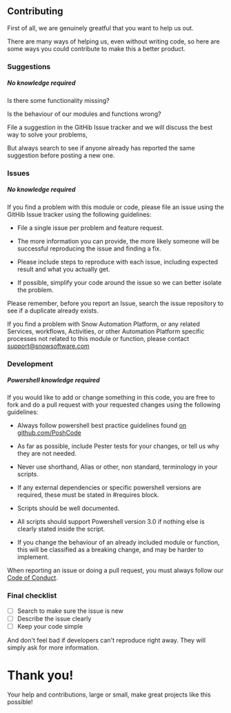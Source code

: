 ## Contributing
First of all, we are genuinely greatful that you want to help us out.

There are many ways of helping us, even without writing code, so here are some ways you could contribute to make this a better product.

### Suggestions
##### No knowledge required

Is there some functionality missing?

Is the behaviour of our modules and functions wrong?

File a suggestion in the  GitHib Issue tracker and we will discuss the best way to solve your problems,

But always search to see if anyone already has reported the same suggestion before posting a new one.

### Issues
##### No knowledge required

If you find a problem with this module or code, please file an issue using the GitHib Issue tracker using the following guidelines:

  * File a single issue per problem and feature request.

  * The more information you can provide, the more likely someone will be successful reproducing the issue and finding a fix.

  * Please include steps to reproduce with each issue, including expected result and what you actually get.

  * If possible, simplify your code around the issue so we can better isolate the problem.

Please remember, before you report an Issue,
search the issue repository to see if a duplicate already exists.

If you find a problem with Snow Automation Platform, or any related Services, workflows, Activities, or other Automation Platform specific processes not related to this module or function,
please contact support@snowsoftware.com

### Development
##### Powershell knowledge required
If you would like to add or change something in this code, you are free to fork and do a pull request with your requested changes using the following guidelines:

  * Always follow powershell best practice guidelines found [on github.com/PoshCode](https://github.com/PoshCode/PowerShellPracticeAndStyle)

  * As far as possible, include Pester tests for your changes, or tell us why they are not needed.
  
  * Never use shorthand, Alias or other, non standard, terminology in your scripts.

  * If any external dependencies or specific powershell versions are required, these must be stated in #requires block.

  * Scripts should be well documented.

  * All scripts should support Powershell version 3.0 if nothing else is clearly stated inside the script.

  * If you change the behaviour of an already included module or function, this will be classified as a breaking change, and may be harder to implement.

When reporting an issue or doing a pull request, you must always follow our [Code of Conduct](code-of-conduct.md).


### Final checklist
  * [ ] Search to make sure the issue is new
  * [ ] Describe the issue clearly
  * [ ] Keep your code simple

And don't feel bad if developers can't reproduce right away. They will simply ask for more information.

# Thank you!
Your help and contributions, large or small, make great projects like this possible!